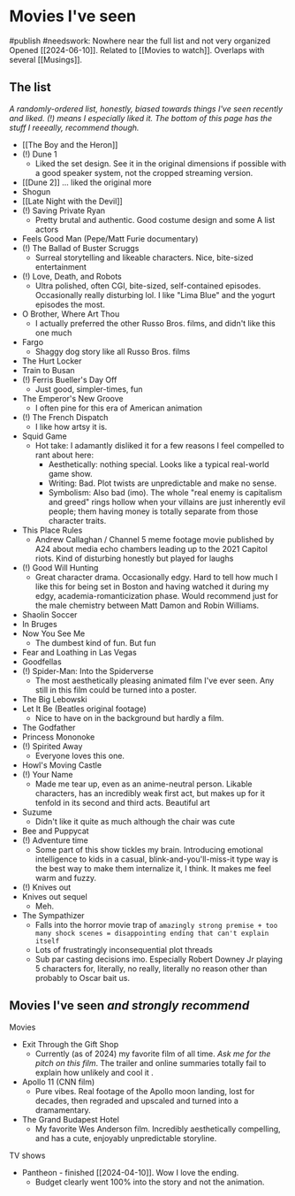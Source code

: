 # Movies I've seen
#publish 
#needswork: Nowhere near the full list and not very organized
Opened [[2024-06-10]]. Related to [[Movies to watch]]. Overlaps with several [[Musings]].

## The list
_A randomly-ordered list, honestly, biased towards things I've seen recently and liked. (!) means I especially liked it. The bottom of this page has the stuff I reeeally, recommend though._

- [[The Boy and the Heron]]
- (!) Dune 1
    - Liked the set design. See it in the original dimensions if possible with a good speaker system, not the cropped streaming version.
- [[Dune 2]] ... liked the original more
- Shogun
- [[Late Night with the Devil]]
- (!) Saving Private Ryan
    - Pretty brutal and authentic. Good costume design and some A list actors
- Feels Good Man (Pepe/Matt Furie documentary)
- (!) The Ballad of Buster Scruggs
    - Surreal storytelling and likeable characters. Nice, bite-sized entertainment
- (!) Love, Death, and Robots
    - Ultra polished, often CGI, bite-sized, self-contained episodes. Occasionally really disturbing lol. I like "Lima Blue" and the yogurt episodes the most.
- O Brother, Where Art Thou
    - I actually preferred the other Russo Bros. films, and didn't like this one much
- Fargo
    - Shaggy dog story like all Russo Bros. films
- The Hurt Locker
- Train to Busan
- (!) Ferris Bueller's Day Off
    - Just good, simpler-times, fun
- The Emperor's New Groove
    - I often pine for this era of American animation
- (!) The French Dispatch
    - I like how artsy it is.
- Squid Game
    - Hot take: I adamantly disliked it for a few reasons I feel compelled to rant about here:
        - Aesthetically: nothing special. Looks like a typical real-world game show.
        - Writing: Bad. Plot twists are unpredictable and make no sense.
        - Symbolism: Also bad (imo). The whole "real enemy is capitalism and greed" rings hollow when your villains are just inherently evil people; them having money is totally separate from those character traits.
- This Place Rules
    - Andrew Callaghan / Channel 5 meme footage movie published by A24 about media echo chambers leading up to the 2021 Capitol riots. Kind of disturbing honestly but played for laughs
- (!) Good Will Hunting
    - Great character drama. Occasionally edgy. Hard to tell how much I like this for being set in Boston and having watched it during my edgy, academia-romanticization phase. Would recommend just for the male chemistry between Matt Damon and Robin Williams.
- Shaolin Soccer
- In Bruges
- Now You See Me
    - The dumbest kind of fun. But fun
- Fear and Loathing in Las Vegas
- Goodfellas
- (!) Spider-Man: Into the Spiderverse
    - The most aesthetically pleasing animated film I've ever seen. Any still in this film could be turned into a poster.
- The Big Lebowski
- Let It Be (Beatles original footage)
    - Nice to have on in the background but hardly a film.
- The Godfather
- Princess Mononoke
- (!) Spirited Away
    - Everyone loves this one.
- Howl's Moving Castle
- (!) Your Name
    - Made me tear up, even as an anime-neutral person. Likable characters, has an incredibly weak first act, but makes up for it tenfold in its second and third acts. Beautiful art
- Suzume
    - Didn't like it quite as much although the chair was cute
- Bee and Puppycat
- (!) Adventure time
    - Some part of this show tickles my brain. Introducing emotional intelligence to kids in a casual, blink-and-you'll-miss-it type way is the best way to make them internalize it, I think. It makes me feel warm and fuzzy.
- (!) Knives out
- Knives out sequel
    - Meh.
- The Sympathizer
    - Falls into the horror movie trap of `amazingly strong premise + too many shock scenes = disappointing ending that can't explain itself`
    - Lots of frustratingly inconsequential plot threads
    - Sub par casting decisions imo. Especially Robert Downey Jr playing 5 characters for, literally, no really, literally no reason other than probably to Oscar bait us.


## Movies I've seen _and strongly recommend_
Movies
- Exit Through the Gift Shop
    - Currently (as of 2024) my favorite film of all time. _Ask me for the pitch on this film_. The trailer and online summaries totally fail to explain how unlikely and cool it .
- Apollo 11 (CNN film)
    - Pure vibes. Real footage of the Apollo moon landing, lost for decades, then regraded and upscaled and turned into a dramamentary.
- The Grand Budapest Hotel
    - My favorite Wes Anderson film. Incredibly aesthetically compelling, and has a cute, enjoyably unpredictable storyline.

TV shows
- Pantheon - finished [[2024-04-10]]. Wow I love the ending.
    - Budget clearly went 100% into the story and not the animation.
